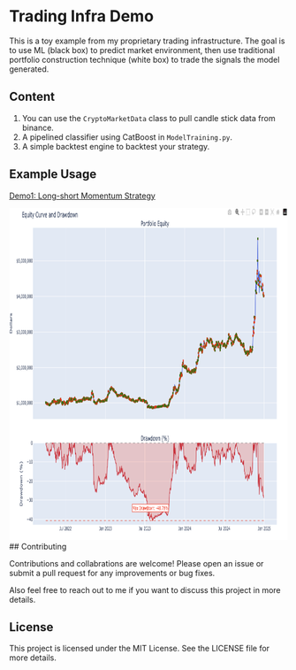 # Trading Infra Demo

This is a toy example from my proprietary trading infrastructure. 
The goal is to use ML (black box) to predict market environment, then use traditional portfolio construction technique (white box) to trade the signals the model generated.

## Content

1. You can use the `CryptoMarketData` class to pull candle stick data from binance.
2. A pipelined classifier using CatBoost in `ModelTraining.py`.
3. A simple backtest engine to backtest your strategy.

## Example Usage
[Demo1: Long-short Momentum Strategy](./Examples/Demo1.ipynb)

<img src = "Examples/EquityCurve.png" alt="Alt text description" width="900" height="600">
## Contributing

Contributions and collabrations are welcome! 
Please open an issue or submit a pull request for any improvements or bug fixes.

Also feel free to reach out to me if you want to discuss this project in more details.

## License

This project is licensed under the MIT License. See the LICENSE file for more details.

